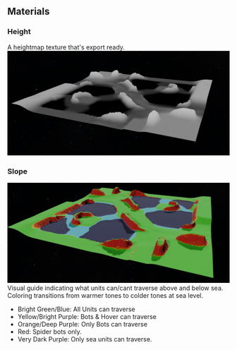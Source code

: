 ## Materials

### Height
A heightmap texture that's export ready.
![height.png](/Screenshots/height.png)

### Slope
![slope.png](/Screenshots/slope.png)
Visual guide indicating what units can/cant traverse above and below sea. Coloring transitions from warmer tones to
colder tones at sea level.

* Bright Green/Blue: All Units can traverse
* Yellow/Bright Purple: Bots & Hover can traverse
* Orange/Deep Purple: Only Bots can traverse
* Red: Spider bots only.
* Very Dark Purple: Only sea units can traverse.
